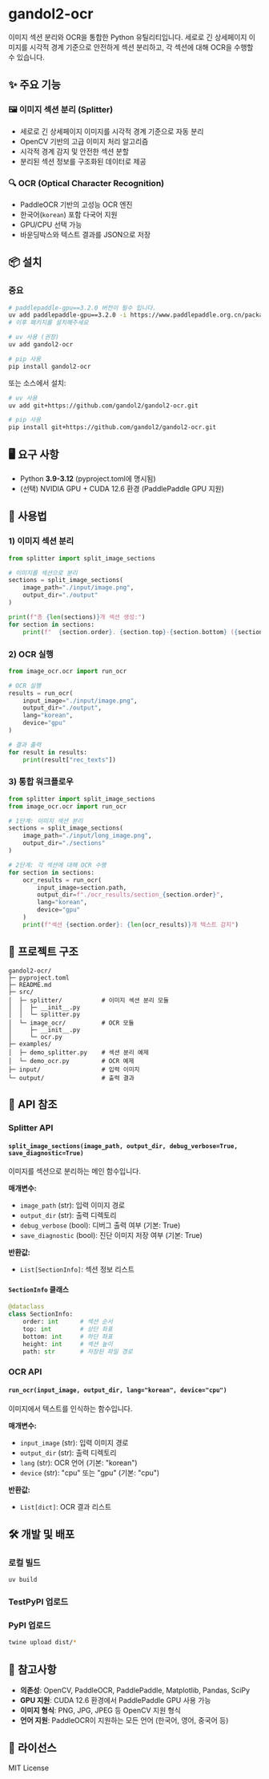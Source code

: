 # gandol2-ocr

이미지 섹션 분리와 OCR을 통합한 Python 유틸리티입니다. 세로로 긴 상세페이지 이미지를 시각적 경계 기준으로 안전하게 섹션 분리하고, 각 섹션에 대해 OCR을 수행할 수 있습니다.

## ✨ 주요 기능

### 🖼️ 이미지 섹션 분리 (Splitter)

- 세로로 긴 상세페이지 이미지를 시각적 경계 기준으로 자동 분리
- OpenCV 기반의 고급 이미지 처리 알고리즘
- 시각적 경계 감지 및 안전한 섹션 분할
- 분리된 섹션 정보를 구조화된 데이터로 제공

### 🔍 OCR (Optical Character Recognition)

- PaddleOCR 기반의 고성능 OCR 엔진
- 한국어(`korean`) 포함 다국어 지원
- GPU/CPU 선택 가능
- 바운딩박스와 텍스트 결과를 JSON으로 저장

## 📦 설치

### **중요**

```bash
# paddlepaddle-gpu==3.2.0 버전이 필수 입니다.
uv add paddlepaddle-gpu==3.2.0 -i https://www.paddlepaddle.org.cn/packages/stable/cu126/
# 이후 패키지를 설치해주세요

```

```bash
# uv 사용 (권장)
uv add gandol2-ocr

# pip 사용
pip install gandol2-ocr
```

또는 소스에서 설치:

```bash
# uv 사용
uv add git+https://github.com/gandol2/gandol2-ocr.git

# pip 사용
pip install git+https://github.com/gandol2/gandol2-ocr.git
```

## 🖥️ 요구 사항

- Python **3.9-3.12** (pyproject.toml에 명시됨)
- (선택) NVIDIA GPU + CUDA 12.6 환경 (PaddlePaddle GPU 지원)

## 🚀 사용법

### 1) 이미지 섹션 분리

```python
from splitter import split_image_sections

# 이미지를 섹션으로 분리
sections = split_image_sections(
    image_path="./input/image.png",
    output_dir="./output"
)

print(f"총 {len(sections)}개 섹션 생성:")
for section in sections:
    print(f"  {section.order}. {section.top}-{section.bottom} ({section.height}px)")
```

### 2) OCR 실행

```python
from image_ocr.ocr import run_ocr

# OCR 실행
results = run_ocr(
    input_image="./input/image.png",
    output_dir="./output",
    lang="korean",
    device="gpu"
)

# 결과 출력
for result in results:
    print(result["rec_texts"])
```

### 3) 통합 워크플로우

```python
from splitter import split_image_sections
from image_ocr.ocr import run_ocr

# 1단계: 이미지 섹션 분리
sections = split_image_sections(
    image_path="./input/long_image.png",
    output_dir="./sections"
)

# 2단계: 각 섹션에 대해 OCR 수행
for section in sections:
    ocr_results = run_ocr(
        input_image=section.path,
        output_dir=f"./ocr_results/section_{section.order}",
        lang="korean",
        device="gpu"
    )
    print(f"섹션 {section.order}: {len(ocr_results)}개 텍스트 감지")
```

## 🧱 프로젝트 구조

```
gandol2-ocr/
├─ pyproject.toml
├─ README.md
├─ src/
│  ├─ splitter/           # 이미지 섹션 분리 모듈
│  │  ├─ __init__.py
│  │  └─ splitter.py
│  └─ image_ocr/          # OCR 모듈
│     ├─ __init__.py
│     └─ ocr.py
├─ examples/
│  ├─ demo_splitter.py    # 섹션 분리 예제
│  └─ demo_ocr.py         # OCR 예제
├─ input/                 # 입력 이미지
└─ output/                # 출력 결과
```

## 🔧 API 참조

### Splitter API

#### `split_image_sections(image_path, output_dir, debug_verbose=True, save_diagnostic=True)`

이미지를 섹션으로 분리하는 메인 함수입니다.

**매개변수:**

- `image_path` (str): 입력 이미지 경로
- `output_dir` (str): 출력 디렉토리
- `debug_verbose` (bool): 디버그 출력 여부 (기본: True)
- `save_diagnostic` (bool): 진단 이미지 저장 여부 (기본: True)

**반환값:**

- `List[SectionInfo]`: 섹션 정보 리스트

#### `SectionInfo` 클래스

```python
@dataclass
class SectionInfo:
    order: int      # 섹션 순서
    top: int        # 상단 좌표
    bottom: int     # 하단 좌표
    height: int     # 섹션 높이
    path: str       # 저장된 파일 경로
```

### OCR API

#### `run_ocr(input_image, output_dir, lang="korean", device="cpu")`

이미지에서 텍스트를 인식하는 함수입니다.

**매개변수:**

- `input_image` (str): 입력 이미지 경로
- `output_dir` (str): 출력 디렉토리
- `lang` (str): OCR 언어 (기본: "korean")
- `device` (str): "cpu" 또는 "gpu" (기본: "cpu")

**반환값:**

- `List[dict]`: OCR 결과 리스트

## 🛠️ 개발 및 배포

### 로컬 빌드

```bash
uv build
```

### TestPyPI 업로드

### PyPI 업로드

```bash
twine upload dist/*
```

## 🔎 참고사항

- **의존성**: OpenCV, PaddleOCR, PaddlePaddle, Matplotlib, Pandas, SciPy
- **GPU 지원**: CUDA 12.6 환경에서 PaddlePaddle GPU 사용 가능
- **이미지 형식**: PNG, JPG, JPEG 등 OpenCV 지원 형식
- **언어 지원**: PaddleOCR이 지원하는 모든 언어 (한국어, 영어, 중국어 등)

## 📄 라이선스

MIT License
